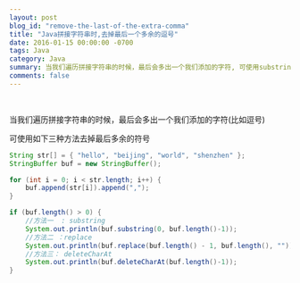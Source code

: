 ```yaml
---
layout: post
blog_id: "remove-the-last-of-the-extra-comma"
title: "Java拼接字符串时,去掉最后一个多余的逗号"
date: 2016-01-15 00:00:00 -0700
tags: Java
category: Java
summary: 当我们遍历拼接字符串的时候，最后会多出一个我们添加的字符, 可使用substring、replace、deleteCharAt
comments: false
---
```

<br>

当我们遍历拼接字符串的时候，最后会多出一个我们添加的字符(比如逗号)

可使用如下三种方法去掉最后多余的符号

```java
String str[] = { "hello", "beijing", "world", "shenzhen" };
StringBuffer buf = new StringBuffer();

for (int i = 0; i < str.length; i++) {
	buf.append(str[i]).append(",");
}

if (buf.length() > 0) {
	//方法一  : substring
	System.out.println(buf.substring(0, buf.length()-1));
	//方法二 ：replace
	System.out.println(buf.replace(buf.length() - 1, buf.length(), ""));
	//方法三： deleteCharAt
	System.out.println(buf.deleteCharAt(buf.length()-1));
}
```

<br>
